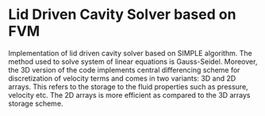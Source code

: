 # Lid Driven Cavity Solver based on FVM

Implementation of lid driven cavity solver based on SIMPLE algorithm. The method used to solve system of linear equations is Gauss-Seidel. Moreover, the 3D version of the code implements central differencing scheme for discretization of velocity terms and comes in two variants: 3D and 2D arrays. This refers to the storage to the fluid properties such as pressure, velocity etc. The 2D arrays is more efficient as compared to the 3D arrays storage scheme.
